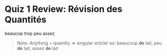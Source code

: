 # Quiz 1 Review: Révision des Quantités

beaucop trop peu assez

> Note: Anything + quantity => singular article! 
ex: beaucoup **de** lait, peu **de** lait, assez **de** lait